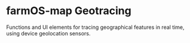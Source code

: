 # farmOS-map Geotracing
Functions and UI elements for tracing geographical features in real time, using device geolocation sensors.
